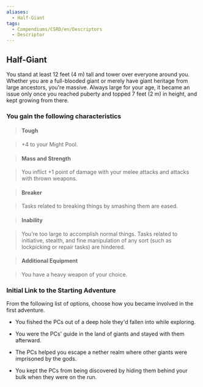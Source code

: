 ```yaml
---
aliases:
  - Half-Giant
tags:
  - Compendiums/CSRD/en/Descriptors
  - Descriptor
---
```

  
## Half-Giant    
You stand at least 12 feet (4 m) tall and tower over everyone around you. Whether you are a full-blooded giant or merely have giant heritage from large ancestors, you're massive. Always large for your age, it became an issue only once you reached puberty and topped 7 feet (2 m) in height, and kept growing from there.  
### You gain the following characteristics    
> #### Tough  
> +4 to your Might Pool.    
  
> #### Mass and Strength  
> You inflict +1 point of damage with your melee attacks and attacks with thrown weapons.    
  
> #### Breaker  
> Tasks related to breaking things by smashing them are eased.    
  
> #### Inability  
> You're too large to accomplish normal things. Tasks related to initiative, stealth, and fine manipulation of any sort (such as lockpicking or repair tasks) are hindered.    
  
> #### Additional Equipment  
> You have a heavy weapon of your choice.    
  
### Initial Link to the Starting Adventure    
From the following list of options, choose how you became involved in the first adventure.    
- You fished the PCs out of a deep hole they'd fallen into while exploring.    
- You were the PCs' guide in the land of giants and stayed with them afterward.    
- The PCs helped you escape a nether realm where other giants were imprisoned by the gods.    
- You kept the PCs from being discovered by hiding them behind your bulk when they were on the run.  